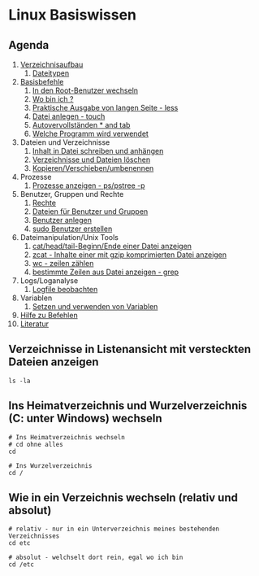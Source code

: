 # Linux Basiswissen 

## Agenda 

  1. [Verzeichnisaufbau](verzeichnisaufbau.md) 
     1. [Dateitypen](dateitypen.md) 
  1. [Basisbefehle](basisbefehle.md)
     1. [In den Root-Benutzer wechseln](sudo.md)  
     1. [Wo bin ich ?](pwd.md)
     1. [Praktische Ausgabe von langen Seite - less](less.md) 
     1. [Datei anlegen - touch](touch.md)
     1. [Autovervollständen * and tab](autocomplete.md) 
     1. [Welche Programm wird verwendet](which.md)
  1. Dateien und Verzeichnisse
     1. [Inhalt in Datei schreiben und anhängen](file-write-append.md)
     1. [Verzeichnisse und Dateien löschen](file-dir-delete.md)
     1. [Kopieren/Verschieben/umbenennen](file-rename-copy-move.md) 
  1. Prozesse 
     1. [Prozesse anzeigen - ps/pstree -p](prozesse.md)
  1. Benutzer, Gruppen und Rechte 
     1. [Rechte](rechte.md) 
     1. [Dateien für Benutzer und Gruppen](files-users-groups.md) 
     1. [Benutzer anlegen](create-users.md) 
     1. [sudo Benutzer erstellen](mod-user-sudo.md) 
  1. Dateimanipulation/Unix Tools
     1. [cat/head/tail-Beginn/Ende einer Datei anzeigen](cat-head.md)
     1. [zcat - Inhalte einer mit gzip komprimierten Datei anzeigen](zcat.md)
     1. [wc - zeilen zählen](wc.md)
     1. [bestimmte Zeilen aus Datei anzeigen - grep](grep.md)
  1. Logs/Loganalyse
     1. [Logfile beobachten](tailf.md)
  1. Variablen
     1. [Setzen und verwenden von Variablen](variables.md) 
  3. [Hilfe zu Befehlen](help.md)
  4. [Literatur](literatur.md) 

## Verzeichnisse in Listenansicht mit versteckten Dateien anzeigen

```
ls -la 
```

## Ins Heimatverzeichnis und Wurzelverzeichnis (C: unter Windows) wechseln 

```
# Ins Heimatverzeichnis wechseln 
# cd ohne alles 
cd 

# Ins Wurzelverzeichnis 
cd / 
```

## Wie in ein Verzeichnis wechseln (relativ und absolut) 

```
# relativ - nur in ein Unterverzeichnis meines bestehenden Verzeichnisses
cd etc 

# absolut - welchselt dort rein, egal wo ich bin 
cd /etc 
```

